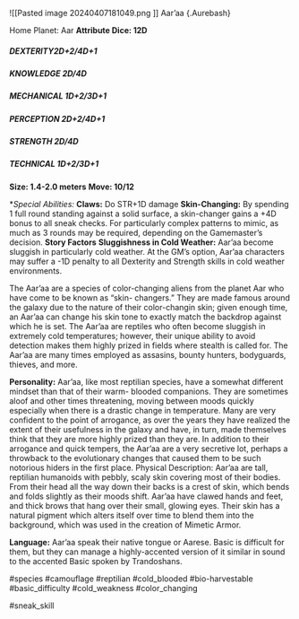 ![[Pasted image 20240407181049.png ]]
Aar’aa {.Aurebash}

Home Planet: Aar
**Attribute Dice: 12D**
##### DEXTERITY2D+2/4D+1
##### KNOWLEDGE 2D/4D
##### MECHANICAL 1D+2/3D+1
##### PERCEPTION 2D+2/4D+1
##### STRENGTH 2D/4D
##### TECHNICAL 1D+2/3D+1
**Size: 1.4-2.0 meters**
**Move: 10/12**


**Special Abilities:*
**Claws:** Do STR+1D damage
**Skin-Changing:** By spending 1 full round standing against a solid surface, a skin-changer gains a +4D bonus to all sneak checks. For particularly complex patterns to mimic, as much as 3 rounds may be required, depending on the Gamemaster’s decision.
**Story Factors**
**Sluggishness in Cold Weather:** Aar’aa become sluggish in particularly cold weather. At the GM’s option, Aar’aa characters may suffer a -1D penalty to all Dexterity and Strength skills in cold weather environments.

The Aar’aa are a species of color-changing aliens from the planet Aar who have come to be known as “skin- changers.” They are made famous around the galaxy due to the nature of their color-changin skin; given enough time, an Aar’aa can change his skin tone to exactly match the backdrop against which he is set. The Aar’aa are reptiles who often become sluggish in extremely cold temperatures; however, their unique ability to avoid detection makes them highly prized in fields where stealth is called for. The Aar’aa are many times employed as assasins, bounty hunters, bodyguards, thieves, and more.

**Personality:** Aar’aa, like most reptilian species, have a somewhat different mindset than that of their warm- blooded companions. They are sometimes aloof and other times threatening, moving between moods quickly especially when there is a drastic change in temperature. Many are very confident to the point of arrogance, as over the years they have realized the extent of their usefulness in the galaxy and have, in turn, made themselves think that they are more highly prized than they are. In addition to their arrogance and quick tempers, the Aar’aa are a very secretive lot, perhaps a throwback to the evolutionary changes that caused them to be such notorious hiders in the first place. Physical Description: Aar’aa are tall, reptilian humanoids with pebbly, scaly skin covering most of their bodies. From their head all the way down their backs is a crest of skin, which bends and folds slightly as their moods shift. Aar’aa have clawed hands and feet, and thick brows that hang over their small, glowing eyes. Their skin has a natural pigment which alters itself over time to blend them into the background, which was used in the creation of Mimetic Armor.

**Language:** Aar’aa speak their native tongue or Aarese. Basic is difficult for them, but they can manage a highly-accented version of it similar in sound to the accented Basic spoken by Trandoshans.


#species #camouflage #reptilian #cold_blooded #bio-harvestable #basic_difficulty #cold_weakness #color_changing 

 #sneak_skill 
